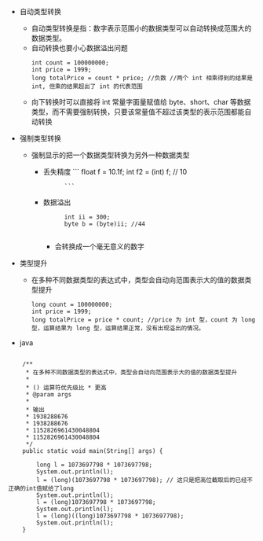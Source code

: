 
- 自动类型转换
    - 自动类型转换是指：数字表示范围小的数据类型可以自动转换成范围大的数据类型。
    - 自动转换也要小心数据溢出问题
        ```
       int count = 100000000;
       int price = 1999;
       long totalPrice = count * price; //负数 //两个 int 相乘得到的结果是 int, 但乘的结果超出了 int 的代表范围
        ```
    - 向下转换时可以直接将 int 常量字面量赋值给 byte、short、char 等数据类型，而不需要强制转换，只要该常量值不超过该类型的表示范围都能自动转换
- 强制类型转换
    - 强制显示的把一个数据类型转换为另外一种数据类型
        - 丢失精度
                    ```
                            float f = 10.1f;
                            int f2 = (int) f; // 10

                    ```   
        - 数据溢出 
            ```
                  int ii = 300;
                  byte b = (byte)ii; //44


            ```     
            - 会转换成一个毫无意义的数字
            
- 类型提升
    - 在多种不同数据类型的表达式中，类型会自动向范围表示大的值的数据类型提升
        ```
        long count = 100000000;
        int price = 1999;
        long totalPrice = price * count; //price 为 int 型，count 为 long 型，运算结果为 long 型，运算结果正常，没有出现溢出的情况。
        ```
    

- java
```

    /**
     * 在多种不同数据类型的表达式中，类型会自动向范围表示大的值的数据类型提升
     *
     * () 运算符优先级比 * 更高
     * @param args
     * 
     * 输出
     * 1938288676
     * 1938288676
     * 1152826961430048804
     * 1152826961430048804
     */
    public static void main(String[] args) {

        long l = 1073697798 * 1073697798;
        System.out.println(l);
        l = (long)(1073697798 * 1073697798); // 这只是把高位截取后的已经不正确的int值赋给了long
        System.out.println(l);
        l = (long)1073697798 * 1073697798;
        System.out.println(l);
        l = (long)((long)1073697798 * 1073697798);
        System.out.println(l);
    }

```    